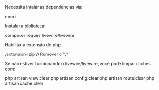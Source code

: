 

Necessita intalar as dependencias via:

npm i

Instalar a biblioteca:

composer require livewire/livewire

Habilitar a extensão do php:

;extension=zip // Remover o ";"

Se não estiver funcionando o livewire/livewire, você pode limpar caches com:

php artisan view:clear
php artisan config:clear
php artisan route:clear
php artisan cache:clear